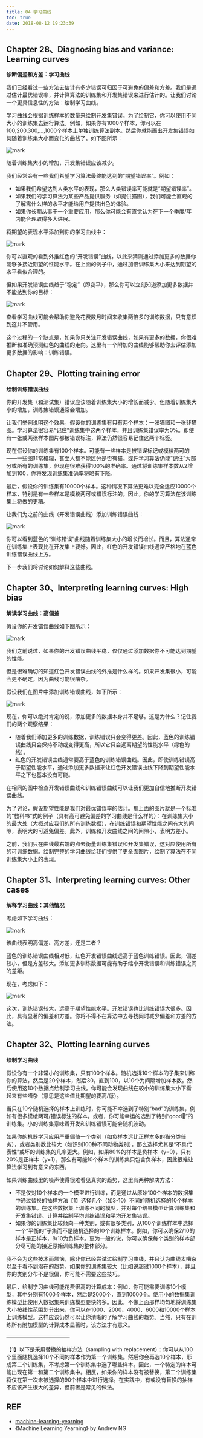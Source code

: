 ```yaml
---
title: 04 学习曲线
toc: true
date: 2018-08-12 19:23:39
---
```

## Chapter 28、Diagnosing bias and variance: Learning curves

**诊断偏差和方差：学习曲线**

我们已经看过一些方法去估计有多少错误可归因于可避免的偏差和方差。我们是通过估计最优错误率，并计算算法的训练集和开发集错误来进行估计的。让我们讨论一个更具信息性的方法：绘制学习曲线。

学习曲线会根据训练样本的数量来绘制开发集错误。为了绘制它，你可以使用不同大小的训练集去运行算法。例如，如果你有1000个样本，你可以在100,200,300,…,1000个样本上单独训练算法副本。然后你就能画出开发集错误如何随着训练集大小而变化的曲线了。如下图所示：

![mark](http://pacdb2bfr.bkt.clouddn.com/blog/image/180812/HH8GLf0098.png?imageslim)

随着训练集大小的增加，开发集错误应该减少。

我们经常会有一些我们希望学习算法最终能达到的“期望错误率”。例如：

- 如果我们希望达到人类水平的表现，那么人类错误率可能就是“期望错误率”。
- 如果我们的学习算法为某些产品提供服务（如提供猫图），我们可能会直观的了解需什么样的水平才能给用户提供出色的体验。
- 如果你长期从事于一个重要应用，那么你可能会有直觉认为在下一个季度/年内能合理取得多大进展。

将期望的表现水平添加到你的学习曲线中：

![mark](http://pacdb2bfr.bkt.clouddn.com/blog/image/180812/lag0fLkgbf.png?imageslim)

你可以直观的看到外推红色的“开发错误”曲线，以此来猜测通过添加更多的数据你能够多接近期望的性能水平。在上面的例子中，通过加倍训练集大小来达到期望的水平看似合理的。

但如果开发错误曲线趋于“稳定”（即变平），那么你可以立刻知道添加更多数据并不能达到你的目标：

![mark](http://pacdb2bfr.bkt.clouddn.com/blog/image/180812/69Dj9lIGF6.png?imageslim)

查看学习曲线可能会帮助你避免花费数月时间来收集两倍多的训练数据，只有意识到这并不管用。

这个过程的一个缺点是，如果你只关注开发错误曲线，如果有更多的数据，你很难推断和准确预测红色的曲线的走向。这里有一个附加的曲线能够帮助你去评估添加更多数据的影响：训练错误。


## Chapter 29、Plotting training error

**绘制训练错误曲线**

你的开发集（和测试集）错误应该随着训练集大小的增长而减少。但随着训练集大小的增加，训练集错误通常会增加。

让我们举例说明这个效果。假设你的训练集有只有两个样本：一张猫图和一张非猫图。学习算法很容易“记住”训练集中这两个样本，并且训练集错误率为0%。即使有一张或两张样本图片都被错误标注，算法仍然很容易记住这两个标签。

现在假设你的训练集有100个样本。可能有一些样本是被错误标记或模棱两可的——一些图非常模糊，甚至人都不能区分是否有猫。或许学习算法仍能“记住”大部分或所有的训练集，但现在很难获得100%的准确率。通过将训练集样本数从2增加到100，你将发现训练集准确率将略有下降。

最后，假设你的训练集有10000个样本。这种情况下算法更难以完全适应10000个样本，特别是有一些样本是模棱两可或错误标注的。因此，你的学习算法在该训练集上将做的更糟。

让我们为之前的曲线（开发错误曲线）添加训练错误曲线：

![mark](http://pacdb2bfr.bkt.clouddn.com/blog/image/180812/dI95EDl4cc.png?imageslim)

你可以看到蓝色的“训练错误”曲线随着训练集大小的增长而增长。而且，算法通常在训练集上表现比在开发集上要好。因此，红色的开发错误曲线通常严格地在蓝色训练错误曲线上方。

下一步我们将讨论如何解释这些曲线。


## Chapter 30、Interpreting learning curves: High bias

**解读学习曲线：高偏差**

假设你的开发错误曲线如下图所示：

![mark](http://pacdb2bfr.bkt.clouddn.com/blog/image/180812/186hiI4hge.png?imageslim)

我们之前说过，如果你的开发错误曲线平稳，仅仅通过添加数据你不可能达到期望的性能。

但是很难确切的知道红色开发错误曲线的外推是什么样的。如果开发集很小，可能会更不确定，因为曲线可能很嘈杂。

假设我们在图片中添加训练错误曲线，如下所示：

![mark](http://pacdb2bfr.bkt.clouddn.com/blog/image/180812/2L9kKiGjmC.png?imageslim)

现在，你可以绝对肯定的说，添加更多的数据本身并不足够。这是为什么？记住我们的两个观察结果：

- 随着我们添加更多的训练数据，训练错误只会变得更差。因此，蓝色的训练错误曲线只会保持不动或变得更高，所以它只会远离期望的性能水平（绿色的线）。
- 红色的开发错误曲线通常要高于蓝色的训练错误曲线。因此，即使训练错误高于期望性能水平，通过添加更多数据来让红色开发错误曲线下降到期望性能水平之下也基本没有可能。

在相同的图中检查开发错误曲线和训练错误曲线可以让我们更加自信地推断开发错误曲线。

为了讨论，假设期望性能是我们对最优错误率的估计。那上面的图片就是一个标准的“教科书”式的例子（具有高可避免偏差的学习曲线是什么样的）：在训练集大小的最大处（大概对应我们的所有训练数据），在训练错误和期望性能之间有大的间隙，表明大的可避免偏差。此外，训练和开发曲线之间的间隙小，表明方差小。

之前，我们只在曲线最右端的点去衡量训练集错误和开发集错误，这对应使用所有的可训练数据。绘制完整的学习曲线给我们提供了更全面图片，绘制了算法在不同训练集大小上的表现。


## Chapter 31、Interpreting learning curves: Other cases

**解释学习曲线：其他情况**

考虑如下学习曲线：

![mark](http://pacdb2bfr.bkt.clouddn.com/blog/image/180812/gDACDhIlA9.png?imageslim)

该曲线表明高偏差、高方差，还是二者？

蓝色的训练错误曲线相对低，红色开发错误曲线远高于蓝色训练错误。因此，偏差较小，但是方差较大。添加更多训练数据可能有助于缩小开发错误和训练错误之间的差距。

现在，考虑如下：

![mark](http://pacdb2bfr.bkt.clouddn.com/blog/image/180812/jL7lg6hFab.png?imageslim)

这次，训练错误较大，远高于期望性能水平。开发错误也比训练错误大很多。因此，具有显著的偏差和方差。你将不得不在算法中去寻找同时减少偏差和方差的方法。


## Chapter 32、Plotting learning curves

**绘制学习曲线**

假设你有一个非常小的训练集，只有100个样本。随机选择10个样本的子集来训练你的算法，然后是20个样本，然后30，直到100，以10个为间隔增加样本数。然后使用这10个数据点绘制学习曲线。你可能会发现曲线在较小的训练集大小下看起来有些嘈杂（意思是这些值比期望的要高/低）。

当只在10个随机选择的样本上训练时，你可能不幸选到了特别“bad”的训练集，例如有很多模棱两可/错误标注的样本。或者，你可能幸运的选到了特别“good”的训练集。小的训练集意味着开发和训练错误可能会随机波动。

如果你的机器学习应用严重偏倚一个类别（如负样本远比正样本多的猫分类任务），或者类别数比较大（如识别100种不同动物类别），那么选择尤其是“不具代表性”或坏的训练集的几率更大。例如，如果80%的样本是负样本（y=0），只有20%是正样本（y=1），那么有可能10个样本的训练集只包含负样本，因此很难让算法学习到有意义的东西。

如果训练曲线里的噪声使得很难看见真实的趋势，这里有两种解决方法：

- 不是仅对10个样本的一个模型进行训练，而是通过从原始100个样本的数据集中通过替换的抽样方法【1】选择几个（如3-10）不同的随机选择的10个样本的训练集。在这些数据集上训练不同的模型，并对每个结果模型计算训练集和开发集错误。计算并绘制平均训练错误和平均开发集错误。
- 如果你的训练集比较倾向一种类别，或有很多类别，从100个训练样本中选择一个“平衡的”子集而不是随机选择的10个训练样本。例如，你可以确保2/10的样本是正样本，8/10为负样本。更为一般的说，你可以确保每个类别的样本部分尽可能的接近原始训练集的整体部分。

我不会为这些技术而烦恼，除非你已经尝试过绘制学习曲线，并且认为曲线太嘈杂以至于看不到潜在的趋势。如果你的训练集较大（比如说超过1000个样本），并且你的类别分布不是很偏，你可能不需要这些技巧。

最后，绘制学习曲线可能花费很高的计算成本：例如，你可能需要训练10个模型，其中分别有1000个样本，然后是2000个，直到10000个。使用小的数据集训练模型比使用大数据集来训练模型要快的多。因此，不像上面那样均匀地将训练集大小按线性范围划分出来，你可以在1000、2000、4000、6000和10000个样本上训练模型。这样应该仍然可以让你清晰的了解学习曲线的趋势。当然，只有在训练所有附加模型的计算成本显著时，该方法才有意义。

————————————

【1】以下是采用替换的抽样方法（sampling with replacement）：你可以从100个里面随机选择10个不同的样本作为第一个训练集。然后你会再选10个样本，形成第二个训练集，不考虑第一个训练集中选了哪些样本。因此，一个特定的样本可能出现在第一和第二个训练集中。相反，如果你的样本没有被替换，第二个训练集将仅在第一次未被选择的90个样本中进行选择。在实践中，有或没有替换的抽样不应该产生很大的差异，但前者是常见的做法。



## REF

- [machine-learning-yearning](https://github.com/xiaqunfeng/machine-learning-yearning/)
- 《Machine Learning Yearning》 by Andrew NG
